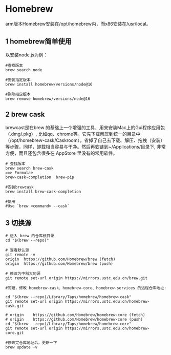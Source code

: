 # Homebrew

arm版本Homebrew安装在/opt/homebrew内，而x86安装在/usr/local。

## 1 homebrew简单使用

以安装node.js为例：

```
#查找版本
brew search node

#安装指定版本
brew install homebrew/versions/node@16

#删除指定版本
brew remove homebrew/versions/node@16
```

## 2 brew cask

brewcast是在brew 的基础上一个增强的工具，用来安装Mac上的Gui程序应用包（.dmg/.pkg）, 比如qq、chrome等。它先下载解压到统一的目录中（/opt/homebrew-cask/Caskroom），省掉了自己去下载、解压、拖拽（安装）等步骤，同样，卸载相当容易与干净。然后再软链到~/Applications/目录下, 非常方便，而且还包含很多在 AppStore 里没有的常用软件。

```
# 查找版本
brew search brew-cask
==> Formulae
brew-cask-completion  brew-pip

#安装brewcask
brew install brew-cask-completion

#使用
#Use `brew <command> --cask`
```

## 3 切换源


```
# 进入 brew 的仓库根目录
cd "$(brew --repo)"

# 查看默认源
git remote -v
origin	https://github.com/Homebrew/brew (fetch)
origin	https://github.com/Homebrew/brew (push)

# 修改为中科大的源
git remote set-url origin https://mirrors.ustc.edu.cn/brew.git

#同理，修改 homebrew-cask、homebrew-core、homebrew-services 的远程仓库地址:

cd "$(brew --repo)/Library/Taps/homebrew/homebrew-cask"
git remote set-url origin https://mirrors.ustc.edu.cn/homebrew-cask.git

# origin	https://github.com/Homebrew/homebrew-core (fetch)
# origin	https://github.com/Homebrew/homebrew-core (push)
cd "$(brew --repo)/Library/Taps/homebrew/homebrew-core"
git remote set-url origin https://mirrors.ustc.edu.cn/homebrew-core.git

#修改完仓库地址后，更新一下
brew update -v
```
